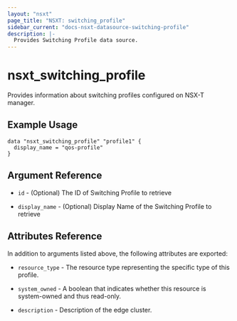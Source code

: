 ```yaml
---
layout: "nsxt"
page_title: "NSXT: switching_profile"
sidebar_current: "docs-nsxt-datasource-switching-profile"
description: |-
  Provides Switching Profile data source.
---
```


# nsxt_switching_profile

Provides information about switching profiles configured on NSX-T manager.

## Example Usage

```
data "nsxt_switching_profile" "profile1" {
  display_name = "qos-profile"
}
```

## Argument Reference

* `id` - (Optional) The ID of Switching Profile to retrieve

* `display_name` - (Optional) Display Name of the Switching Profile to retrieve

## Attributes Reference

In addition to arguments listed above, the following attributes are exported:

* `resource_type` - The resource type representing the specific type of this profile.

* `system_owned` - A boolean that indicates whether this resource is system-owned and thus read-only.

* `description` - Description of the edge cluster.
